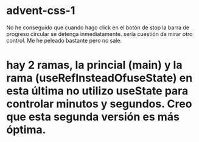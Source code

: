 # advent-css-1

No he conseguido que cuando hago click en el botón de stop la barra de progreso circular se detenga inmediatamente.
sería cuestión de mirar otro control. Me he peleado bastante pero no sale.

# hay 2 ramas, la princial (main) y la rama (useRefInsteadOfuseState) en esta última no utilizo useState para controlar minutos y segundos. Creo que esta segunda versión es más óptima.
